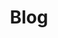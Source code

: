 ---
title: "Blog"
layout: collection
permalink: /blog/
collection: blog
entries_layout: grid
classes: wide
---